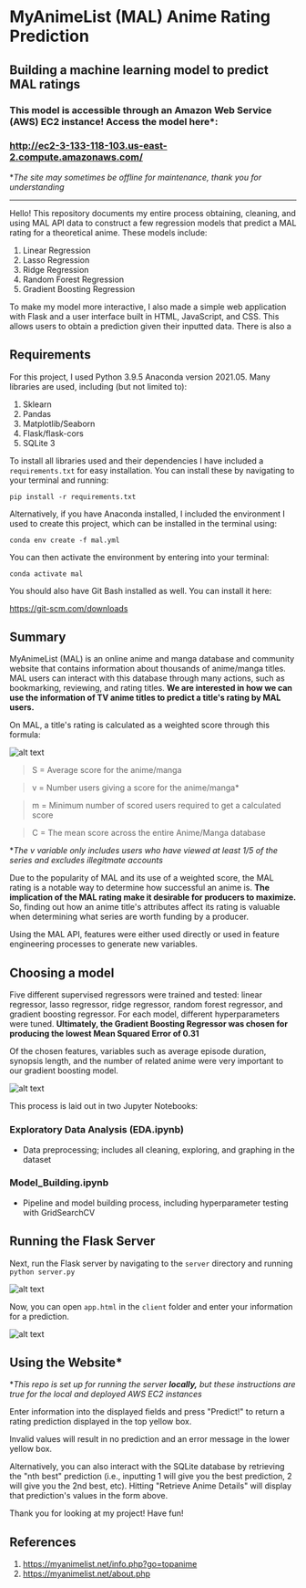 # MyAnimeList (MAL) Anime Rating Prediction
## **Building a machine learning model to predict MAL ratings**

### This model is accessible through an Amazon Web Service (AWS) EC2 instance! Access the model here*: 

### http://ec2-3-133-118-103.us-east-2.compute.amazonaws.com/

**The site may sometimes be offline for maintenance, thank you for understanding*

-----------------------------------------------------------------------------

Hello! This repository documents my entire process obtaining, cleaning, and using MAL API data to construct a few regression models that predict a MAL rating for a theoretical anime. These models include:

1. Linear Regression
2. Lasso Regression
3. Ridge Regression
4. Random Forest Regression
5. Gradient Boosting Regression

To make my model more interactive, I also made a simple web application with Flask and a user interface built in HTML, JavaScript, and CSS. This allows users to obtain a prediction given their inputted data. There is also a 

## **Requirements**
For this project, I used Python 3.9.5 Anaconda version 2021.05. Many libraries are used, including (but not limited to):
1. Sklearn
2. Pandas
3. Matplotlib/Seaborn
4. Flask/flask-cors
5. SQLite 3

To install all libraries used and their dependencies I have included a ```requirements.txt``` for easy installation. You can install these by navigating to your terminal and running:

```pip install -r requirements.txt```

Alternatively, if you have Anaconda installed, I included the environment I used to create this project, which can be installed in the terminal using:

```conda env create -f mal.yml```

You can then activate the environment by entering into your terminal:

```conda activate mal```

You should also have Git Bash installed as well. You can install it here:

https://git-scm.com/downloads

## **Summary**

MyAnimeList (MAL) is an online anime and manga database and community website that contains information about thousands of anime/manga titles. MAL users can interact with this database through many actions, such as bookmarking, reviewing, and rating titles. **We are interested in how we can use the information of TV anime titles to predict a title's rating by MAL users.** 

On MAL, a title's rating is calculated as a weighted score through this formula:

![alt text](/readme_pictures/equation.png "MAL Weighted Score Formula")

> S = Average score for the anime/manga

> v = Number users giving a score for the anime/manga*

> m = Minimum number of scored users required to get a calculated score

> C = The mean score across the entire Anime/Manga database 

**The v variable only includes users who have viewed at least 1/5 of the series and excludes illegitmate accounts*

Due to the popularity of MAL and its use of a weighted score, the MAL rating is a notable way to determine how successful an anime is. **The implication of the MAL rating make it desirable for producers to maximize.** So, finding out how an anime title's attributes affect its rating is valuable when determining what series are worth funding by a producer.

Using the MAL API, features were either used directly or used in feature engineering processes to generate new variables. 

## **Choosing a model**
Five different supervised regressors were trained and tested: linear regressor, lasso regressor, ridge regressor, random forest regressor, and gradient boosting regressor. For each model, different hyperparameters were tuned. **Ultimately, the Gradient Boosting Regressor was chosen for producing the lowest Mean Squared Error of 0.31**

Of the chosen features, variables such as average episode duration, synopsis length, and the number of related anime were very important to our gradient boosting model.

![alt text](/readme_pictures/gboost_importance.png "GBoost Model Importances")

This process is laid out in two Jupyter Notebooks:

### Exploratory Data Analysis (EDA.ipynb)
- Data preprocessing; includes all cleaning, exploring, and graphing in the dataset

### Model_Building.ipynb
- Pipeline and model building process, including hyperparameter testing with GridSearchCV

## **Running the Flask Server**

Next, run the Flask server by navigating to the ```server``` directory and running ```python server.py```

![alt text](/readme_pictures/flask.png "Starting the Flask server in Git Bash")

Now, you can open ```app.html``` in the ```client``` folder and enter your information for a prediction.

![alt text](/readme_pictures/website.png "Preview of the website, server/app.html")

## Using the Website*

**This repo is set up for running the server **locally,** but these instructions are true for the local and deployed AWS EC2 instances*

Enter information into the displayed fields and press "Predict!" to return a rating prediction displayed in the top yellow box.

Invalid values will result in no prediction and an error message in the lower yellow box.

Alternatively, you can also interact with the SQLite database by retrieving the "nth best" prediction (i.e., inputting 1 will give you the best prediction, 2 will give you the 2nd best, etc). Hitting "Retrieve Anime Details" will display that prediction's values in the form above.

Thank you for looking at my project! Have fun!

## References

1. https://myanimelist.net/info.php?go=topanime
2. https://myanimelist.net/about.php
